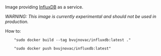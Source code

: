 Image providing [InfluxDB](https://influxdata.com/time-series-platform/influxdb/) as a service.

*WARNING: This image is currently experimental and should not be used in production.*

How to:


        "sudo docker build --tag bvujnovac/influxdb:latest ."

        "sudo docker push bvujnovac/influxdb:latest"
